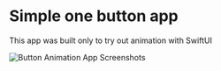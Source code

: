 # Simple one button app
This app was built only to try out animation with SwiftUI

![Button Animation App Screenshots](https://user-images.githubusercontent.com/114803121/230225192-e4066222-fb03-40fd-ba9c-bc35183be57d.jpg)

